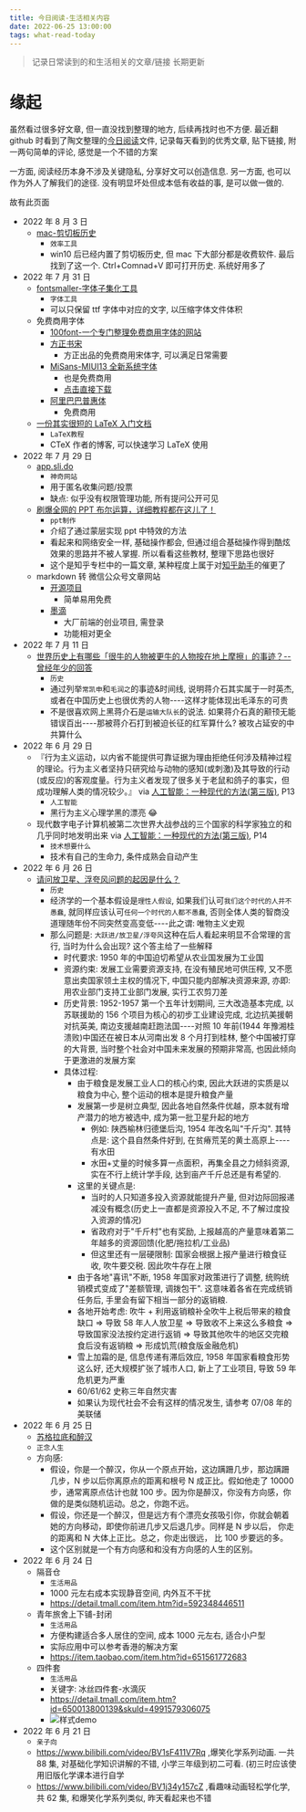 ```yaml
---
title: 今日阅读-生活相关内容
date: 2022-06-25 13:00:00
tags: what-read-today
---
```


> 记录日常读到的和生活相关的文章/链接
> 长期更新

# 缘起

虽然看过很多好文章, 但一直没找到整理的地方, 后续再找时也不方便. 最近翻 github 时看到了陶文整理的[今日阅读](https://github.com/taowen/awesome-lowcode/blob/master/%E4%BB%8A%E6%97%A5%E9%98%85%E8%AF%BB.md)文件, 记录每天看到的优秀文章, 贴下链接, 附一两句简单的评论, 感觉是一个不错的方案

一方面, 阅读经历本身不涉及关键隐私, 分享好文可以创造信息. 另一方面, 也可以作为外人了解我们的途径. 没有明显坏处但成本低有收益的事, 是可以做一做的.

故有此页面

- 2022 年 8 月 3 日
  - [mac-剪切板历史](https://clipy-app.com/)
    - `效率工具`
    - win10 后已经内置了剪切板历史, 但 mac 下大部分都是收费软件. 最后找到了这一个. Ctrl+Comnad+V 即可打开历史. 系统好用多了
- 2022 年 7 月 31 日
  - [fontsmaller-字体子集化工具](https://fontsmaller.github.io/)
    - `字体工具`
    - 可以只保留 ttf 字体中对应的文字, 以压缩字体文件体积
  - 免费商用字体
    - [100font-一个专门整理免费商用字体的网站](https://www.100font.com/)
    - [方正书宋](https://www.foundertype.com/index.php/FontInfo/index/id/151)
      - 方正出品的免费商用宋体字, 可以满足日常需要
    - [MiSans-MIUI13 全新系统字体](https://web.vip.miui.com/page/info/mio/mio/detail?postId=33935854&app_version=dev.20051&ref=MIUI13)
      - 也是免费商用
      - [点击直接下载](https://cdn.cnbj1.fds.api.mi-img.com/vipmlmodel/font/MiSans/MiSans.zip)
    - [阿里巴巴普惠体](https://ics.alibaba.com/font/alibaba-sans)
      - 免费商用
  - [一份其实很短的 LaTeX 入门文档](https://liam.page/2014/09/08/latex-introduction/)
    - `LaTeX教程`
    - CTeX 作者的博客, 可以快速学习 LaTeX 使用
- 2022 年 7 月 29 日
  - [app.sli.do](https://app.sli.do/event/8UMRNgzgX6tSvnQ9JP5oZ6/live/questions)
    - `神奇网站`
    - 用于匿名收集问题/投票
    - 缺点: 似乎没有权限管理功能, 所有提问公开可见
  - [刷爆全网的 PPT 布尔运算，详细教程都在这儿了！](https://zhuanlan.zhihu.com/p/427511146)
    - `ppt制作`
    - 介绍了通过蒙层实现 ppt 中特效的方法
    - 看起来和网络安全一样, 基础操作都会, 但通过组合基础操作得到酷炫效果的思路并不被人掌握. 所以看看这些教材, 整理下思路也很好
    - 这个是知乎专栏中的一篇文章, 某种程度上属于对[知乎助手](https://www.yaozeyuan.online/zhihuhelp/)的催更了
  - markdown 转 微信公众号文章网站
    - [开源项目](https://doocs.github.io/md/)
      - 简单易用免费
    - [墨滴](https://editor.mdnice.com/)
      - 大厂前端的创业项目, 需登录
      - 功能相对更全
- 2022 年 7 月 11 日
  - [世界历史上有哪些「很牛的人物被更牛的人物按在地上摩擦」的事迹？--曾经年少的回答](https://www.zhihu.com/question/68316839/answer/2569184783)
    - `历史`
    - 通过列举`常凯申`和`毛润之`的事迹&时间线, 说明蒋介石其实属于一时英杰, 或者在中国历史上也很优秀的人物----这样才能体现出毛泽东的可贵
    - 不是很喜欢网上黑蒋介石是`运输大队长`的说法. 如果蒋介石真的颟顸无能错误百出----那被蒋介石打到被迫长征的红军算什么? 被攻占延安的中共算什么
- 2022 年 6 月 29 日
  - 『行为主义运动，以内省不能提供可靠证据为理由拒绝任何涉及精神过程的理论。行为主义者坚持只研究给与动物的感知(或刺激)及其导致的行动(或反应)的客观度量。行为主义者发现了很多关于老鼠和鸽子的事实，但成功理解人类的情况较少。』 via [人工智能：一种现代的方法(第三版)](https://book.douban.com/subject/25796281/), P13
    - `人工智能`
    - 黑行为主义心理学黑的漂亮 😂
  - 现代数字电子计算机被第二次世界大战参战的三个国家的科学家独立的和几乎同时地发明出来 via [人工智能：一种现代的方法(第三版)](https://book.douban.com/subject/25796281/), P14
    - `技术想要什么`
    - 技术有自己的生命力, 条件成熟会自动产生
- 2022 年 6 月 26 日
  - [请问放卫星、浮夸风问题的起因是什么？](https://www.zhihu.com/question/379467155/answer/2544943354)
    - `历史`
    - 经济学的一个基本假设是`理性人假设`, 如果我们认可`我们这个时代的人并不愚蠢`, 就同样应该认可`任何一个时代的人都不愚蠢`, 否则全体人类的智商没道理随年份不同突然变高变低----此之谓: 唯物主义史观
    - 那么问题是: `大跃进/放卫星/浮夸风`这种在后人看起来明显不合常理的言行, 当时为什么会出现? 这个答主给了一些解释
      - 时代要求: 1950 年的中国迫切希望从农业国发展为工业国
      - 资源约束: 发展工业需要资源支持, 在没有殖民地可供压榨, 又不愿意出卖国家领土主权的情况下, 中国只能内部解决资源来源, 亦即:用农业部门支持工业部门发展, 实行工农剪刀差
      - 历史背景: 1952-1957 第一个五年计划期间, 三大改造基本完成, 以苏联援助的 156 个项目为核心的初步工业建设完成, 北边抗美援朝对抗英美, 南边支援越南赶跑法国----对照 10 年前(1944 年豫湘桂溃败)中国还在被日本从河南出发 8 个月打到桂林, 整个中国被打穿的大背景, 当时整个社会对中国未来发展的预期非常高, 也因此倾向于更激进的发展方案
      - 具体过程:
        - 由于粮食是发展工业人口的核心约束, 因此大跃进的实质是以粮食为中心, 整个运动的根本是提升粮食产量
        - 发展第一步是树立典型, 因此各地自然条件优越，原本就有增产潜力的地方被选中, 成为第一批卫星升起的地方
          - 例如: 陕西榆林归德堡后沟, 1954 年改名叫"千斤沟". 其特点是: 这个县自然条件好到, 在贫瘠荒芜的黄土高原上----有水田
          - 水田+丈量的时候多算一点面积，再集全县之力倾斜资源, 实在不行上统计学手段, 达到亩产千斤总还是有希望的.
        - 这里的关键点是:
          - 当时的人只知道多投入资源就能提升产量, 但对边际回报递减没有概念(历史上一直都是资源投入不足, 不了解过度投入资源的情况)
          - 省政府对于"千斤村"也有奖励, 上报越高的产量意味着第二年越多的资源回馈(化肥/拖拉机/工业品)
          - 但这里还有一层硬限制: 国家会根据上报产量进行粮食征收, 吹牛要交税. 因此吹牛存在上限
        - 由于各地"喜讯"不断, 1958 年国家对政策进行了调整, 统购统销模式变成了"差额管理, 调拨包干". 这意味着各省在完成统销任务后, 手里会有留下相当一部分的返销粮.
        - 各地开始考虑: 吹牛 + 利用返销粮补全吹牛上税后带来的粮食缺口 => 导致 58 年人人放卫星 => 导致收不上来这么多粮食 => 导致国家没法按约定进行返销 => 导致其他吹牛的地区交完粮食后没有返销粮 => 形成饥荒(粮食版金融危机)
        - 雪上加霜的是, 信息传递有滞后效应, 1958 年国家看粮食形势这么好, 还大规模扩张了城市人口, 新上了工业项目, 导致 59 年危机更为严重
        - 60/61/62 史称三年自然灾害
        - 如果认为现代社会不会有这样的情况发生, 请参考 07/08 年的美联储
- 2022 年 6 月 25 日
  - [苏格拉底和醉汉](https://mp.weixin.qq.com/s/ICJ_nDxXYOEPQJDLpX99gQ)
  - `正念人生`
  - 方向感:
    - 假设，你是一个醉汉，你从一个原点开始，这边蹒跚几步，那边蹒跚几步，N 步以后你离原点的距离和根号 N 成正比。假如他走了 10000 步，通常离原点估计也就 100 步。因为你是醉汉，你没有方向感，你做的是类似随机运动。总之，你跑不远。
    - 假设，你还是一个醉汉，但是远方有个漂亮女孩吸引你，你就会朝着她的方向移动，即使你前进几步又后退几步。同样是 N 步以后， 你走的距离和 N 大体上正比。总之，你走出很远， 比 100 步要远的多。
    - 这个区别就是一个有方向感和和没有方向感的人生的区别。
- 2022 年 6 月 24 日
  - 隔音仓
    - `生活用品`
    - 1000 元左右成本实现静音空间, 内外互不干扰
    - https://detail.tmall.com/item.htm?id=592348446511
  - 青年旅舍上下铺-封闭
    - `生活用品`
    - 方便构建适合多人居住的空间, 成本 1000 元左右, 适合小户型
    - 实际应用中可以参考香港的解决方案
    - https://item.taobao.com/item.htm?id=651561772683
  - 四件套
    - `生活用品`
    - 关键字: 冰丝四件套-水滴灰
    - https://detail.tmall.com/item.htm?id=650013800139&skuId=4991579306075
    - ![样式demo](http://tva1.sinaimg.cn/large/007Yq4pTly1h3km5ref9hj30by0bytae.jpg)
- 2022 年 6 月 21 日
  - `亲子向`
  - https://www.bilibili.com/video/BV1sF411V7Rq ,爆笑化学系列动画. 一共 88 集, 对基础化学知识讲解的不错, 小学三年级到初二可看. (初三时应该使用旧版化学课本进行自学
  - https://www.bilibili.com/video/BV1j34y157cZ ,看趣味动画轻松学化学, 共 62 集, 和爆笑化学系列类似, 昨天看起来也不错
